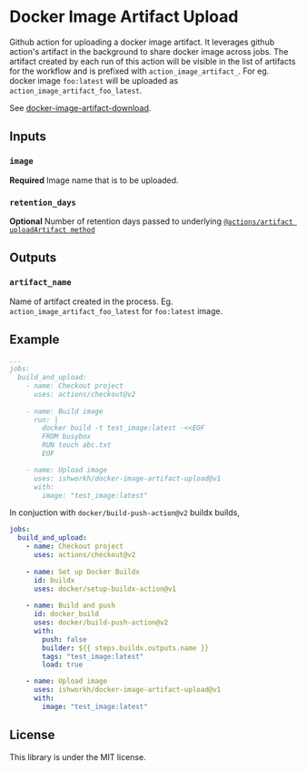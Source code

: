 # Docker Image Artifact Upload

Github action for uploading a docker image artifact. It leverages github action's artifact in the background to share docker image across jobs. The artifact created by each run of this action will be visible in the list of artifacts for the workflow and is prefixed with `action_image_artifact_`. For eg. docker image `foo:latest` will be uploaded as `action_image_artifact_foo_latest`.

See [docker-image-artifact-download](https://github.com/ishworkh/docker-image-artifact-download).

## Inputs

### `image`

**Required** Image name that is to be uploaded.

### `retention_days`

**Optional** Number of retention days passed to underlying [`@actions/artifact uploadArtifact method`](https://github.com/actions/toolkit/tree/main/packages/artifact#available-options) 

## Outputs

### `artifact_name`

Name of artifact created in the process. Eg. `action_image_artifact_foo_latest` for `foo:latest` image.

## Example

```yaml
...
jobs:
  build_and_upload:
    - name: Checkout project
      uses: actions/checkout@v2
      
    - name: Build image
      run: |
        docker build -t test_image:latest -<<EOF
        FROM busybox
        RUN touch abc.txt
        EOF

    - name: Upload image
      uses: ishworkh/docker-image-artifact-upload@v1
      with:
        image: "test_image:latest"

```

In conjuction with `docker/build-push-action@v2` buildx builds,

```yaml
jobs:
  build_and_upload:
    - name: Checkout project
      uses: actions/checkout@v2
      
    - name: Set up Docker Buildx
      id: buildx
      uses: docker/setup-buildx-action@v1
  
    - name: Build and push
      id: docker_build
      uses: docker/build-push-action@v2
      with:
        push: false
        builder: ${{ steps.buildx.outputs.name }}
        tags: "test_image:latest"
        load: true

    - name: Upload image
      uses: ishworkh/docker-image-artifact-upload@v1
      with:
        image: "test_image:latest"

```

## License

This library is under the MIT license.
